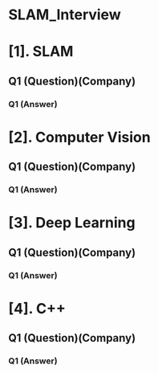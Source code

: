 # SLAM_Interview

# [1]. SLAM
## Q1 (Question)(Company)
### Q1 (Answer)
# [2]. Computer Vision
## Q1 (Question)(Company)
### Q1 (Answer)
# [3]. Deep Learning
## Q1 (Question)(Company)
### Q1 (Answer)
# [4]. C++
## Q1 (Question)(Company)
### Q1 (Answer)
